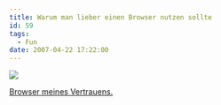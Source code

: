 ```yaml
---
title: Warum man lieber einen Browser nutzen sollte
id: 59
tags:
  - Fun
date: 2007-04-22 17:22:00
---
```


![](https://az275061.vo.msecnd.net/blogmedia/2007/04/Fehler_IE.jpg)

[Browser meines Vertrauens.](http://www.mozilla-europe.org/de/ "Firefox")